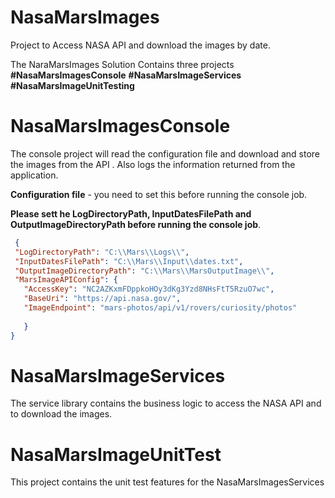 # NasaMarsImages
Project to Access NASA API and download the images by date.

The NaraMarsImages Solution Contains three projects 
**#NasaMarsImagesConsole**
**#NasaMarsImageServices**
**#NasaMarsImageUnitTesting**

# NasaMarsImagesConsole

 The console project will read the configuration file  and download and store the images from the API . Also logs the information returned from the application.
 
 **Configuration file**  - you need to set this before running the console job.
 
 **Please sett he LogDirectoryPath, InputDatesFilePath and OutputImageDirectoryPath before running the console job**.
 
 ```json
  {
  "LogDirectoryPath": "C:\\Mars\\Logs\\",
  "InputDatesFilePath": "C:\\Mars\\Input\\dates.txt",
  "OutputImageDirectoryPath": "C:\\Mars\\MarsOutputImage\\",
  "MarsImageAPIConfig": {
    "AccessKey": "NC2AZKxmFDppkoHOy3dKg3Yzd8NHsFtT5RzuO7wc",
    "BaseUri": "https://api.nasa.gov/",
    "ImageEndpoint": "mars-photos/api/v1/rovers/curiosity/photos"
	
	}
} 
```

# NasaMarsImageServices

The service library contains the  business logic to access the NASA API and  to download the images.

# NasaMarsImageUnitTest

This project contains the unit test features for the  NasaMarsImagesServices

